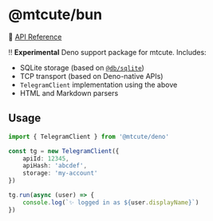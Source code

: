 # @mtcute/bun

📖 [API Reference](https://ref.mtcute.dev/modules/_mtcute_deno.html)

‼️ **Experimental** Deno support package for mtcute. Includes:
- SQLite storage (based on [`@db/sqlite`](https://jsr.io/@db/sqlite))
- TCP transport (based on Deno-native APIs)
- `TelegramClient` implementation using the above
- HTML and Markdown parsers

## Usage

```typescript
import { TelegramClient } from '@mtcute/deno'

const tg = new TelegramClient({
    apiId: 12345,
    apiHash: 'abcdef',
    storage: 'my-account'
})

tg.run(async (user) => {
    console.log(`✨ logged in as ${user.displayName}`)
})
```
